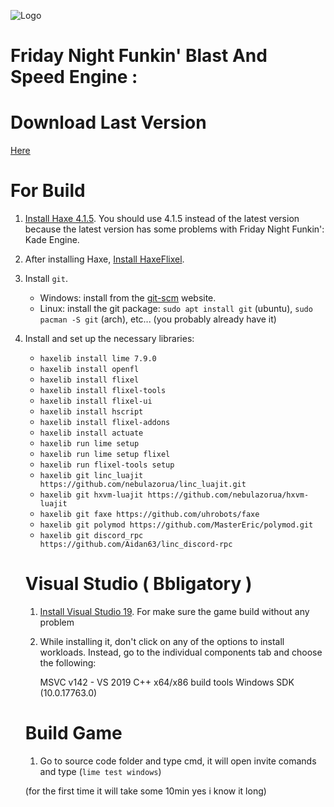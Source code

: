 ![Logo](https://cdn.discordapp.com/attachments/913453619053985863/1142196644616613979/Browser_Games_-_Friday_Night_Funkin_-_Friday_Night_Funkin_X_Newgrounds_Logo.png)

# Friday Night Funkin' Blast And Speed Engine :

# Download Last Version
[Here](https://gamebanana.com/mods/463354)

# For Build
 1. [Install Haxe 4.1.5](https://haxe.org/download/version/4.1.5/). You should use 4.1.5 instead of the latest version because the latest version has some problems with Friday Night Funkin': Kade Engine.
 2. After installing Haxe, [Install HaxeFlixel](https://haxeflixel.com/documentation/install-haxeflixel/).
 3. Install `git`.
	 - Windows: install from the [git-scm](https://git-scm.com/downloads) website.
	 - Linux: install the git package: `sudo apt install git` (ubuntu), `sudo pacman -S git` (arch), etc... (you probably already have it)
 4. Install and set up the necessary libraries:
	 - `haxelib install lime 7.9.0`
	 - `haxelib install openfl`
	 - `haxelib install flixel`
	 - `haxelib install flixel-tools`
	 - `haxelib install flixel-ui`
	 - `haxelib install hscript`
	 - `haxelib install flixel-addons`
	 - `haxelib install actuate`
	 - `haxelib run lime setup`
	 - `haxelib run lime setup flixel`
	 - `haxelib run flixel-tools setup`
	 - `haxelib git linc_luajit https://github.com/nebulazorua/linc_luajit.git`
	 - `haxelib git hxvm-luajit https://github.com/nebulazorua/hxvm-luajit`
	 - `haxelib git faxe https://github.com/uhrobots/faxe`
	 - `haxelib git polymod https://github.com/MasterEric/polymod.git`
	 - `haxelib git discord_rpc https://github.com/Aidan63/linc_discord-rpc`

     # Visual Studio ( Bbligatory )
     1. [Install Visual Studio 19](https://visualstudio.microsoft.com/fr/vs/older-downloads/). For make sure the game build without any problem

     2. While installing it, don't click on any of the options to install workloads. Instead, go to the individual components tab and choose the following:

        MSVC v142 - VS 2019 C++ x64/x86 build tools
        Windows SDK (10.0.17763.0)

    # Build Game
    1. Go to source code folder and type cmd, it will open invite comands and type (`lime test windows`)
    
    (for the first time it will take some 10min yes i know it long)
